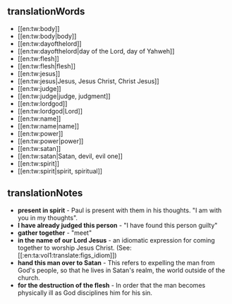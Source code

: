 ## translationWords

* [[en:tw:body]]
* [[en:tw:body|body]]
* [[en:tw:dayofthelord]]
* [[en:tw:dayofthelord|day of the Lord, day of Yahweh]]
* [[en:tw:flesh]]
* [[en:tw:flesh|flesh]]
* [[en:tw:jesus]]
* [[en:tw:jesus|Jesus, Jesus Christ, Christ Jesus]]
* [[en:tw:judge]]
* [[en:tw:judge|judge, judgment]]
* [[en:tw:lordgod]]
* [[en:tw:lordgod|Lord]]
* [[en:tw:name]]
* [[en:tw:name|name]]
* [[en:tw:power]]
* [[en:tw:power|power]]
* [[en:tw:satan]]
* [[en:tw:satan|Satan, devil, evil one]]
* [[en:tw:spirit]]
* [[en:tw:spirit|spirit, spiritual]]

## translationNotes

* **present in spirit** - Paul is present with them in his thoughts. "I am with you in my thoughts".
* **I have already judged this person** - "I have found this person guilty"
* **gather together** - "meet"
* **in the name of our Lord Jesus** - an idiomatic expression for coming together to worship Jesus Christ. (See: [[:en:ta:vol1:translate:figs_idiom]])
* **hand this man over to Satan** - This refers to expelling the man from God's people, so that he lives in Satan's realm, the world outside of the church.
* **for the destruction of the flesh** - In order that the man becomes physically ill as God disciplines him for his sin.
